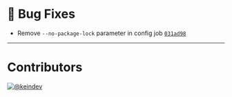 # :bug: Bug Fixes

- Remove `--no-package-lock` parameter in config job [`031ad98`](https://github.com/tagproject/ts-package-shared-config/commit/031ad981bdec831e31171d24463db1c5f35b8e14)

---

# Contributors

[![@keindev](https://avatars.githubusercontent.com/u/4527292?v=4&s=40)](https://github.com/keindev)
